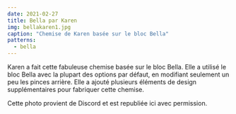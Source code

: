 ```yaml
---
date: 2021-02-27
title: Bella par Karen
img: bellakaren1.jpg
caption: "Chemise de Karen basée sur le bloc Bella"
patterns:
  - bella
---
```


Karen a fait cette fabuleuse chemise basée sur le bloc Bella. Elle a utilisé le bloc Bella avec la plupart des options par défaut, en modifiant seulement un peu les pinces arrière. Elle a ajouté plusieurs éléments de design supplémentaires pour fabriquer cette chemise.

<Note>

Cette photo provient de Discord et est republiée ici avec permission.

</Note>
